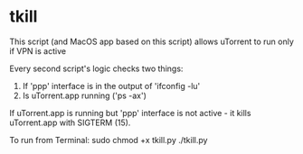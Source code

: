 # tkill

This script (and MacOS app based on this script) allows uTorrent to run only if VPN is active

Every second script's logic checks two things:
1. If 'ppp' interface is in the output of 'ifconfig -lu'
2. Is uTorrent.app running ('ps -ax')

If uTorrent.app is running but 'ppp' interface is not active - it kills uTorrent.app with SIGTERM (15).


To run from Terminal:
sudo chmod +x tkill.py
./tkill.py
